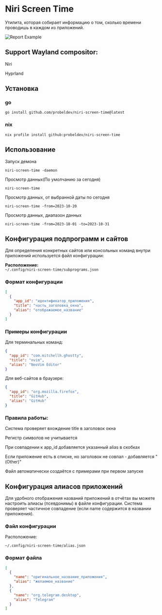 # Niri Screen Time

Утилита, которая собирает информацию о том, сколько времени проводишь в каждом из приложений.

![Report Example](https://github.com/probeldev/niri-screen-time/blob/main/screenshots/report.png?raw=true)


## Support Wayland compositor:

Niri

Hyprland

## Установка

### go 

    go install github.com/probeldev/niri-screen-time@latest     


### nix 
    
    nix profile install github:probeldev/niri-screen-time

## Использование 

Запуск демона

    niri-screen-time -daemon 

Просмотр данных(По умолчанию за сегодня)

    niri-screen-time 

Просмотр данных, от выбранной даты по сегодня 
    
    niri-screen-time -from=2023-10-20

Просмотр данных, диапазон данных

    niri-screen-time -from=2023-10-01 -to=2023-10-31 


## Конфигурация подпрограмм и сайтов

Для определения конкретных сайтов или консольных команд внутри приложений используется файл конфигурации:

**Расположение:**  
`~/.config/niri-screen-time/subprograms.json`

### Формат конфигурации
```json
[
  {
    "app_id": "идентификатор_приложения",
    "title": "часть_заголовка_окна",
    "alias": "отображаемое_название"
  }
]

```

### Примеры конфигурации

Для терминальных команд:

```json
{
  "app_id": "com.mitchellh.ghostty",
  "title": "nvim",
  "alias": "NeoVim Editor"
}
```

Для веб-сайтов в браузере:

```json
{
  "app_id": "org.mozilla.firefox",
  "title": "GitHub",
  "alias": "GitHub"
}
```

### Правила работы:

Система проверяет вхождение title в заголовок окна

Регистр символов не учитывается

При совпадении к app_id добавляется указанный alias в скобках

Если приложение есть в списке, но заголовок не совпал - добавляется "(Other)"

Файл автоматически создаётся с примерами при первом запуске

## Конфигурация алиасов приложений

Для удобного отображения названий приложений в отчётах вы можете настроить алиасы (псевдонимы) в файле конфигурации.
Система проверяет частичное совпадение (если name содержится в названии приложения).

### Файл конфигурации

Расположение:

    ~/.config/niri-screen-time/alias.json

### Формат файла

```json
[
  {
    "name": "оригинальное_название_приложения",
    "alias": "желаемое_название"
  },
  {
    "name": "org.telegram.desktop",
    "alias": "Telegram"
  }
]
```


